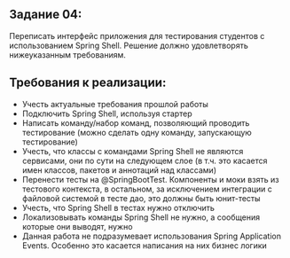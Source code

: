 ## Задание 04:

Переписать интерфейс приложения для тестирования студентов с использованием Spring Shell. 
Решение должно удовлетворять нижеуказанным требованиям.

## Требования к реализации:
- Учесть актуальные требования прошлой работы
- Подключить Spring Shell, используя стартер
- Написать команду/набор команд, позволяющий проводить тестирование (можно сделать одну команду, запускающую тестирование)
- Учесть, что классы с командами Spring Shell не являются сервисами, они по сути на следующем слое (в т.ч. это касается имен классов, пакетов и аннотаций над классами)
- Перенести тесты на @SpringBootTest. Компоненты и моки взять из тестового контекста, в остальном, за исключением интеграции с файловой системой в тесте дао, это должны быть юнит-тесты
- Учесть, что Spring Shell в тестах нужно отключить
- Локализовывать команды Spring Shell не нужно, а сообщения которые они выводят, нужно
- Данная работа не подразумевает использования Spring Application Events. Особенно это касается написания на них бизнес логики

